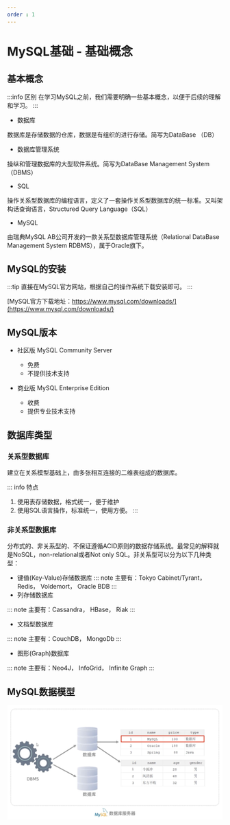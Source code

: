 ```yaml
---
order : 1
---
```

# MySQL基础 - 基础概念

## 基本概念

:::info 区别
在学习MySQL之前，我们需要明确一些基本概念，以便于后续的理解和学习。
:::

- 数据库

数据库是存储数据的仓库，数据是有组织的进行存储。简写为DataBase （DB）

- 数据库管理系统

操纵和管理数据库的大型软件系统。简写为DataBase Management System （DBMS）

- SQL

操作关系型数据库的编程语言，定义了一套操作关系型数据库的统一标准。又叫架构话查询语言，Structured Query Language（SQL）

- MySQL

由瑞典MySQL AB公司开发的一款关系型数据库管理系统（Relational DataBase Management System RDBMS），属于Oracle旗下。

## MySQL的安装

:::tip 
直接在MySQL官方网站，根据自己的操作系统下载安装即可。
:::

[MySQL官方下载地址：https://www.mysql.com/downloads/](https://www.mysql.com/downloads/)

## MySQL版本

- 社区版 MySQL Community Server
    - 免费
    - 不提供技术支持

- 商业版 MySQL Enterprise Edition
    - 收费
    - 提供专业技术支持

## 数据库类型

### 关系型数据库

建立在关系模型基础上，由多张相互连接的二维表组成的数据库。

::: info 特点
1. 使用表存储数据，格式统一，便于维护
2. 使用SQL语言操作，标准统一，使用方便。
::: 

### 非关系型数据库

分布式的、非关系型的、不保证遵循ACID原则的数据存储系统。最常见的解释就是NoSQL，non-relational或者Not only SQL。非关系型可以分为以下几种类型：


- 键值(Key-Value)存储数据库
::: note
主要有：Tokyo Cabinet/Tyrant， Redis， Voldemort， Oracle BDB
:::
- 列存储数据库

::: note 
主要有：Cassandra， HBase， Riak
::: 
- 文档型数据库

::: note
主要有：CouchDB， MongoDb
:::
- 图形(Graph)数据库

::: note 
主要有：Neo4J， InfoGrid， Infinite Graph
:::

## MySQL数据模型

![MySQL数据模型](../../../../assets/mysql-base/2023-04-08-23-50-11.png)